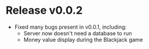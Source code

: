 # Release v0.0.2
- Fixed many bugs present in v0.0.1, including:
	- Server now doesn't need a database to run
	- Money value display during the Blackjack game
